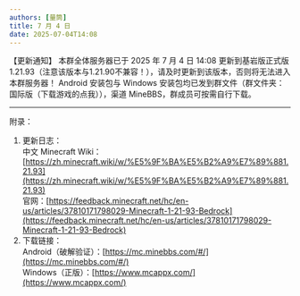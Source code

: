 ```yaml
---
authors: [量筒]
title: 7 月 4 日
date: 2025-07-04T14:08
---
```


【更新通知】
本群全体服务器已于 2025 年 7 月 4 日 14:08 更新到基岩版正式版 1.21.93（注意该版本与1.21.90不兼容！），请及时更新到该版本，否则将无法进入本群服务器！
Android 安装包与 Windows 安装包均已发到群文件（群文件夹：国际版（下载游戏的点我）），渠道 MineBBS，群成员可按需自行下载。

---

附录：

1. 更新日志：  
中文 Minecraft Wiki：[https://zh.minecraft.wiki/w/%E5%9F%BA%E5%B2%A9%E7%89%881.21.93](https://zh.minecraft.wiki/w/%E5%9F%BA%E5%B2%A9%E7%89%881.21.93)  
官网：[https://feedback.minecraft.net/hc/en-us/articles/37810171798029-Minecraft-1-21-93-Bedrock](https://feedback.minecraft.net/hc/en-us/articles/37810171798029-Minecraft-1-21-93-Bedrock)
2. 下载链接：  
Android（破解验证）：[https://mc.minebbs.com/#/](https://mc.minebbs.com/#/)  
Windows（正版）：[https://www.mcappx.com/](https://www.mcappx.com/)
